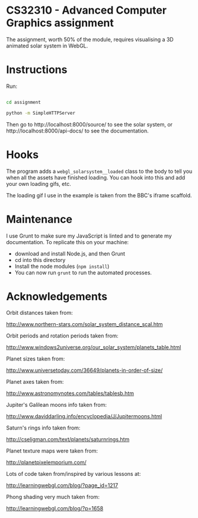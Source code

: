 # CS32310 - Advanced Computer Graphics assignment

The assignment, worth 50% of the module, requires visualising a 3D animated solar system in WebGL.

# Instructions

Run:

```bash

cd assignment

python -m SimpleHTTPServer
```

Then go to http://localhost:8000/source/ to see the solar system, or http://localhost:8000/api-docs/ to see the documentation.

# Hooks

The program adds a `webgl_solarsystem__loaded` class to the body to tell you when all the assets have finished loading. You can hook into this and add your own loading gifs, etc.

The loading gif I use in the example is taken from the BBC's iframe scaffold.

# Maintenance

I use Grunt to make sure my JavaScript is linted and to generate my documentation. To replicate this on your machine:

* download and install Node.js, and then Grunt
* cd into this directory
* Install the node modules (`npm install`)
* You can now run `grunt` to run the automated processes.

# Acknowledgements

Orbit distances taken from:

http://www.northern-stars.com/solar_system_distance_scal.htm

Orbit periods and rotation periods taken from:

http://www.windows2universe.org/our_solar_system/planets_table.html

Planet sizes taken from:

http://www.universetoday.com/36649/planets-in-order-of-size/

Planet axes taken from:

http://www.astronomynotes.com/tables/tablesb.htm

Jupiter's Galilean moons info taken from:

http://www.daviddarling.info/encyclopedia/J/Jupitermoons.html

Saturn's rings info taken from:

http://cseligman.com/text/planets/saturnrings.htm

Planet texture maps were taken from:

http://planetpixelemporium.com/

Lots of code taken from/inspired by various lessons at:

http://learningwebgl.com/blog/?page_id=1217

Phong shading very much taken from:

http://learningwebgl.com/blog/?p=1658